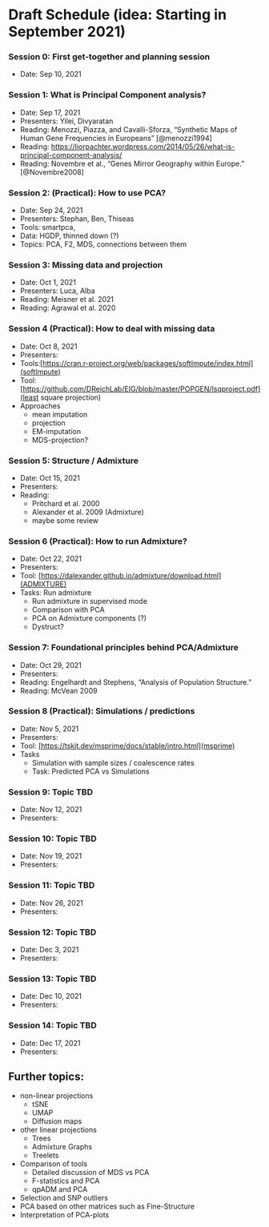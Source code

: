 # Draft Schedule (idea: Starting in September 2021)

### Session 0: First get-together and planning session
- Date: Sep 10, 2021 

### Session 1: What is Principal Component analysis?
- Date: Sep 17, 2021
- Presenters: Yilei, Divyaratan
- Reading: Menozzi, Piazza, and Cavalli-Sforza, “Synthetic Maps of Human Gene Frequencies in Europeans” [@menozzi1994]
- Reading: https://liorpachter.wordpress.com/2014/05/26/what-is-principal-component-analysis/
- Reading: Novembre et al., “Genes Mirror Geography within Europe.” [@Novembre2008]

### Session 2: (Practical): How to use PCA?
- Date: Sep 24, 2021
- Presenters: Stephan, Ben, Thiseas
- Tools: smartpca,
- Data: HGDP, thinned down (?)
- Topics: PCA, F2, MDS, connections between them

### Session 3: Missing data and projection
- Date: Oct 1, 2021
- Presenters: Luca, Alba
- Reading: Meisner et al. 2021
- Reading: Agrawal et al. 2020

### Session 4 (Practical): How to deal with missing data
- Date: Oct 8, 2021
- Presenters:
- Tools:[https://cran.r-project.org/web/packages/softImpute/index.html](softImpute)
- Tool: [https://github.com/DReichLab/EIG/blob/master/POPGEN/lsqproject.pdf](least square projection)
- Approaches
  - mean imputation
  - projection
  - EM-imputation
  - MDS-projection?

### Session 5: Structure / Admixture
- Date: Oct 15, 2021
- Presenters:
- Reading: 
  - Pritchard et al. 2000
  - Alexander et al. 2009 (Admixture)
  - maybe some review
    
### Session 6 (Practical): How to run Admixture?
- Date: Oct 22, 2021
- Presenters:
- Tool: [https://dalexander.github.io/admixture/download.html](ADMIXTURE)
- Tasks: Run admixture
    - Run admixture in supervised mode
    - Comparison with PCA
    - PCA on Admixture components (?)
    - Dystruct?

### Session 7: Foundational principles behind PCA/Admixture
- Date: Oct 29, 2021
- Presenters:
- Reading: Engelhardt and Stephens, “Analysis of Population Structure.”
- Reading: McVean 2009

### Session 8 (Practical): Simulations / predictions
- Date: Nov 5, 2021
- Presenters:
- Tool: [https://tskit.dev/msprime/docs/stable/intro.html](msprime)
- Tasks 
    - Simulation with sample sizes / coalescence rates
    - Task: Predicted PCA vs Simulations

### Session 9: Topic TBD
- Date: Nov 12, 2021
- Presenters:

### Session 10: Topic TBD
- Date: Nov 19, 2021
- Presenters:

### Session 11: Topic TBD
- Date: Nov 26, 2021
- Presenters:

### Session 12: Topic TBD
- Date: Dec 3, 2021
- Presenters:

### Session 13: Topic TBD
- Date: Dec 10, 2021
- Presenters:

### Session 14: Topic TBD
- Date: Dec 17, 2021
- Presenters:

## Further topics:
- non-linear projections
    - tSNE
    - UMAP
    - Diffusion maps
- other linear projections
    - Trees
    - Admixture Graphs
    - Treelets
- Comparison of tools
    - Detailed discussion of MDS vs PCA
    - F-statistics and PCA
    - qpADM and PCA
- Selection and SNP outliers
- PCA based on other matrices such as Fine-Structure
- Interpretation of PCA-plots
